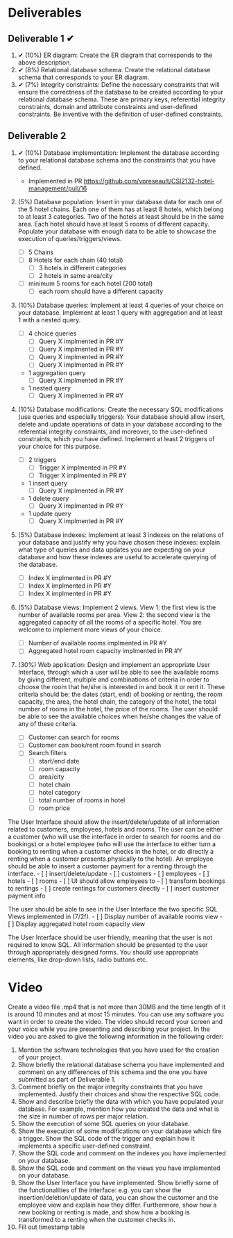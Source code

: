 # Deliverables
## Deliverable 1 ✔
1. ✔ (10%) ER diagram: Create the ER diagram that corresponds to the above description.  
2. ✔ (8%) Relational database schema: Create the relational database schema that corresponds to your ER diagram. 
3. ✔ (7%) Integrity constraints: Define the necessary constraints that will ensure the correctness of the database to be created according to your relational database schema. These are primary keys, referential integrity constraints, domain and attribute constraints and user-defined constraints. Be inventive with the definition of user-defined constraints. 

## Deliverable 2
1. ✔ (10%) Database implementation: Implement the database according to your relational database schema and the constraints that you have defined.
    - Implemented in PR https://github.com/vpreseault/CSI2132-hotel-management/pull/16

2. (5%) Database population: Insert in your database data for each one of the 5 hotel chains. Each one of them has at least 8 hotels, which belong to at least 3 categories. Two of the hotels at least should be in the same area. Each hotel should have at least 5 rooms of different capacity. Populate your database with enough data to be able to showcase the execution of queries/triggers/views. 
    - [ ] 5 Chains
    - [ ] 8 Hotels for each chain (40 total)
        - [ ] 3 hotels in different categories
        - [ ] 2 hotels in same area/city
    - [ ] minimum 5 rooms for each hotel (200 total)
        - [ ] each room should have a different capacity
 
3. (10%) Database queries: Implement at least 4 queries of your choice on your database. Implement at least 1 query with aggregation and at least 1 with a nested query.  
    - [ ] 4 choice queries
        - [ ] Query X implmented in PR #Y
        - [ ] Query X implmented in PR #Y
        - [ ] Query X implmented in PR #Y
        - [ ] Query X implmented in PR #Y
    - 1 aggregation query
        - [ ] Query X implmented in PR #Y
    - 1 nested query
        - [ ] Query X implmented in PR #Y

4. (10%) Database modifications: Create the necessary SQL modifications (use queries and especially triggers): Your database should allow insert, delete and update operations of data in 
your database according to the referential integrity constraints, and moreover, to the user-defined constraints, which you have defined. Implement at least 2 triggers of your choice for this purpose. 
    - [ ] 2 triggers
        - [ ] Trigger X implmented in PR #Y
        - [ ] Trigger X implmented in PR #Y
    - 1 insert query
        - [ ] Query X implmented in PR #Y
    - 1 delete query
        - [ ] Query X implmented in PR #Y
    - 1 update query
        - [ ] Query X implmented in PR #Y

5. (5%) Database indexes: Implement at least 3 indexes on the relations of your database and justify why you have chosen these indexes: explain what type of queries and data updates you are expecting on your database and how these indexes are useful to accelerate querying of the database.
    - [ ] Index X implmented in PR #Y
    - [ ] Index X implmented in PR #Y
    - [ ] Index X implmented in PR #Y

6. (5%) Database views: Implement 2 views. View 1: the first view is the number of available rooms per area. View 2: the second view is the aggregated capacity of all the rooms of a specific hotel. You are welcome to implement more views of your choice. 
    - [ ] Number of available rooms implmented in PR #Y
    - [ ] Aggregated hotel room capacity implmented in PR #Y

7. (30%) Web application: Design and implement an appropriate User Interface, through which a user will be able to see the available rooms by giving different, multiple and combinations of criteria in order to choose the room that he/she is interested in and book it or rent it. These criteria should be: the dates (start, end) of booking or renting, the room capacity, the area, the hotel chain, the category of the hotel, the total number of rooms in the hotel, the price of the rooms. The user should be able to see the available choices when he/she changes the value of any of these criteria. 
    - [ ] Customer can search for rooms
    - [ ] Customer can book/rent room found in search
    - [ ] Search filters
        - [ ] start/end date 
        - [ ] room capacity
        - [ ] area/city
        - [ ] hotel chain
        - [ ] hotel category
        - [ ] total number of rooms in hotel
        - [ ] room price

The User Interface should allow the insert/delete/update of all information related to customers, employees, hotels and rooms. The user can be either a customer (who will use the interface in order to search for rooms and do bookings) or a hotel employee (who will use the interface to either turn a booking to renting when a customer checks in the hotel, or do directly a renting when a customer presents 
physically to the hotel). An employee should be able to insert a customer payment for a renting through the interface. 
    - [ ] insert/delete/update
        - [ ] customers
        - [ ] employees 
        - [ ] hotels
        - [ ] rooms 
    - [ ] UI should allow employees to
        - [ ] transform bookings to rentings
        - [ ] create rentings for customers directly
        - [ ] insert customer payment info

The user should be able to see in the User Interface the two specific SQL Views implemented 
in (7/2f). 
    - [ ] Display number of available rooms view
    - [ ] Display aggregated hotel room capacity view

The User Interface should be user friendly, meaning that the user is not required to know SQL. All information should be presented to the user through appropriately designed forms. You should use appropriate elements, like drop-down lists, radio buttons etc. 

# Video
Create a video file .mp4 that is not more than 30MB and the time length of it is around 10 minutes and 
at most 15 minutes. You can use any software you want in order to create the video. The video should 
record your screen and your voice while you are presenting and describing your project. 
In the video you are asked to give the following information in the following order: 
1. Mention the software technologies that you have used for the creation of your project.  
2. Show briefly the relational database schema you have implemented and comment on any 
differences of this schema and the one you have submitted as part of Deliverable 1.  
3. Comment briefly on the major integrity constraints that you have implemented. Justify their 
choices and show the respective SQL code. 
4. Show and describe briefly the data with which you have populated your database. For 
example, mention how you created the data and what is the size in number of rows per major 
relation. 
5. Show the execution of some SQL queries on your database. 
6. Show the execution of some modifications on your database which fire a trigger. Show the 
SQL code of the trigger and explain how it implements a specific user-defined constraint. 
7. Show the SQL code and comment on the indexes you have implemented on your database. 
8. Show the SQL code and comment on the views you have implemented on your database. 
9. Show the User Interface you have implemented. Show briefly some of the functionalities of 
the interface: e.g. you can show the insertion/deletion/update of data, you can show the 
customer and the employee view and explain how they differ. Furthermore, show how a new 
booking or renting is made, and show how a booking is transformed to a renting when the 
customer checks in.
10. Fill out timestamp table
